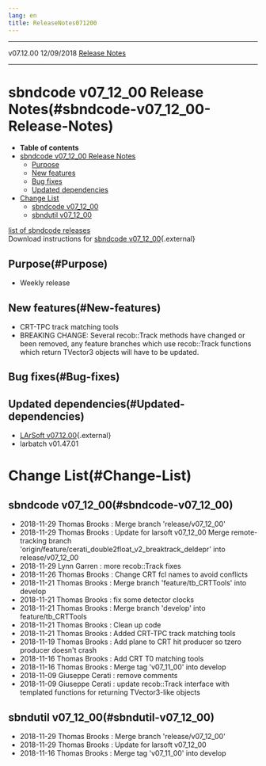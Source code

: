 ```yaml
---
lang: en
title: ReleaseNotes071200
---
```


  ----------- ------------ -- -- ------------------------------------------------------
  v07.12.00   12/09/2018         [Release Notes](ReleaseNotes071200.html)
  ----------- ------------ -- -- ------------------------------------------------------



sbndcode v07\_12\_00 Release Notes(#sbndcode-v07_12_00-Release-Notes)
======================================================================================

-   **Table of contents**
-   [sbndcode v07\_12\_00 Release
    Notes](#sbndcode-v07_12_00-Release-Notes)
    -   [Purpose](#Purpose)
    -   [New features](#New-features)
    -   [Bug fixes](#Bug-fixes)
    -   [Updated dependencies](#Updated-dependencies)
-   [Change List](#Change-List)
    -   [sbndcode v07\_12\_00](#sbndcode-v07_12_00)
    -   [sbndutil v07\_12\_00](#sbndutil-v07_12_00)

[list of sbndcode
releases](List_of_SBND_code_releases.html)\
Download instructions for [sbndcode
v07\_12\_00](http://scisoft.fnal.gov/scisoft/bundles/sbnd/v07_12_00/sbndcode-v07_12_00.html){.external}



Purpose(#Purpose)
----------------------------------

-   Weekly release



New features(#New-features)
--------------------------------------------

-   CRT-TPC track matching tools
-   BREAKING CHANGE: Several recob::Track methods have changed or been
    removed, any feature branches which use recob::Track functions which
    return TVector3 objects will have to be updated.



Bug fixes(#Bug-fixes)
--------------------------------------



Updated dependencies(#Updated-dependencies)
------------------------------------------------------------

-   [LArSoft
    v07.12.00](https://cdcvs.fnal.gov/redmine/projects/larsoft/wiki/ReleaseNotes071200){.external}
-   larbatch v01.47.01



Change List(#Change-List)
==========================================



sbndcode v07\_12\_00(#sbndcode-v07_12_00)
----------------------------------------------------------

-   2018-11-29 Thomas Brooks : Merge branch \'release/v07\_12\_00\'
-   2018-11-29 Thomas Brooks : Update for larsoft v07\_12\_00 Merge
    remote-tracking branch
    \'origin/feature/cerati\_double2float\_v2\_breaktrack\_deldepr\'
    into release/v07\_12\_00
-   2018-11-29 Lynn Garren : more recob::Track fixes
-   2018-11-26 Thomas Brooks : Change CRT fcl names to avoid conflicts
-   2018-11-21 Thomas Brooks : Merge branch \'feature/tb\_CRTTools\'
    into develop
-   2018-11-21 Thomas Brooks : fix some detector clocks
-   2018-11-21 Thomas Brooks : Merge branch \'develop\' into
    feature/tb\_CRTTools
-   2018-11-21 Thomas Brooks : Clean up code
-   2018-11-21 Thomas Brooks : Added CRT-TPC track matching tools
-   2018-11-19 Thomas Brooks : Add plane to CRT hit producer so tzero
    producer doesn\'t crash
-   2018-11-16 Thomas Brooks : Add CRT T0 matching tools
-   2018-11-16 Thomas Brooks : Merge tag \'v07\_11\_00\' into develop
-   2018-11-09 Giuseppe Cerati : remove comments
-   2018-11-09 Giuseppe Cerati : update recob::Track interface with
    templated functions for returning TVector3-like objects



sbndutil v07\_12\_00(#sbndutil-v07_12_00)
----------------------------------------------------------

-   2018-11-29 Thomas Brooks : Merge branch \'release/v07\_12\_00\'
-   2018-11-29 Thomas Brooks : Update for larsoft v07\_12\_00
-   2018-11-16 Thomas Brooks : Merge tag \'v07\_11\_00\' into develop
